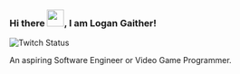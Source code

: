 ### Hi there <img src="https://raw.githubusercontent.com/MartinHeinz/MartinHeinz/master/wave.gif" width="30px">, I am Logan Gaither!
![Twitch Status](https://img.shields.io/twitch/status/loganispg?style=for-the-badge)

An aspiring Software Engineer or Video Game Programmer.
<!--
Here are some ideas to get you started:
- 🔭 I’m currently working on ...
- 🌱 I’m currently learning ...
- 👯 I’m looking to collaborate on ...
- 🤔 I’m looking for help with ...
- 💬 Ask me about ...
- 📫 How to reach me: ...
- 😄 Pronouns: ...
- ⚡ Fun fact: ...
-->
